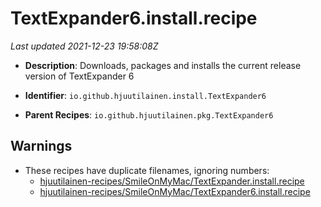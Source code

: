 # TextExpander6.install.recipe

_Last updated 2021-12-23 19:58:08Z_

- **Description**: Downloads, packages and installs the current release version of TextExpander 6

- **Identifier**: `io.github.hjuutilainen.install.TextExpander6`

- **Parent Recipes**: `io.github.hjuutilainen.pkg.TextExpander6`

## Warnings

- These recipes have duplicate filenames, ignoring numbers:
    - [hjuutilainen-recipes/SmileOnMyMac/TextExpander.install.recipe](/autopkg-dupe-tracker/hjuutilainen-recipes/SmileOnMyMac/TextExpander.install.recipe)
    - [hjuutilainen-recipes/SmileOnMyMac/TextExpander6.install.recipe](/autopkg-dupe-tracker/hjuutilainen-recipes/SmileOnMyMac/TextExpander6.install.recipe)